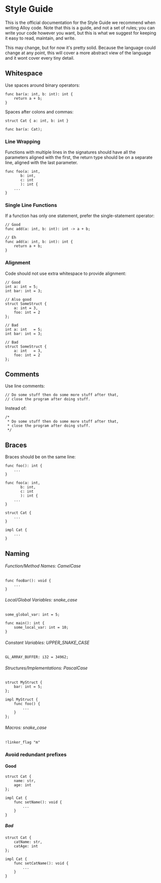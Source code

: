 # Style Guide
This is the official documentation for the Style Guide we recommend when writing
Alloy code. Note that this is a guide, and not a set of rules; you can write 
your code however you want, but this is what we suggest for keeping it easy to
read, maintain, and write.

This may change, but for now it's pretty solid. Because the language could change
at any point, this will cover a more abstract view of the language and it wont
cover every tiny detail.

## Whitespace
Use spaces around binary operators:

	func bar(a: int, b: int): int {
		return a + b;
	}

Spaces after colons and commas:

	struct Cat { a: int, b: int }

	func bar(a: Cat);

### Line Wrapping
Functions with multiple lines in the signatures should have all the parameters
aligned with the first, the return type should be on a separate line, aligned
with the last parameter.

	func foo(a: int,
		   b: int,
		   c: int
		   ): int {
		...
	}

### Single Line Functions
If a function has only one statement, prefer the single-statement operator:

	// Good
	func add(a: int, b: int): int -> a + b;

	// Eh
	func add(a: int, b: int): int {
		return a + b;
	}

### Alignment
Code should not use extra whitespace to provide alignment:

	// Good
	int a: int = 5;
	int bar: int = 3;

	// Also good
	struct SomeStruct {
		a: int = 3,
		foo: int = 2
	};

	// Bad
	int a: int   = 5;
	int bar: int = 3;

	// Bad
	struct SomeStruct {
		a: int   = 3,
		foo: int = 2
	};

## Comments
Use line comments:

	// Do some stuff then do some more stuff after that, 
	// close the program after doing stuff.

Instead of:

	/*
	 * Do some stuff then do some more stuff after that, 
	 * close the program after doing stuff.
	 */

## Braces
Braces should be on the same line:

	func foo(): int {
		...
	}

	func foo(a: int,
		   b: int,
		   c: int
		   ): int {
		...
	}

	struct Cat {
		...
	}

	impl Cat {
		...
	}

## Naming

###### Function/Method Names: CamelCase

	func fooBar(): void {
		...
	}

###### Local/Global Variables: snake_case

	some_global_var: int = 5;

	func main(): int {
		some_local_var: int = 10;
	}

###### Constant Variables: UPPER_SNAKE_CASE

	GL_ARRAY_BUFFER: i32 = 34962;

###### Structures/Implementations: PascalCase

	struct MyStruct {
		bar: int = 5;
	};

	impl MyStruct {
		func foo() {
			...
		}
	};

###### Macros: snake_case

	!linker_flag "m"

### Avoid redundant prefixes

#### Good
	struct Cat {
		name: str,
		age: int
	};

	impl Cat {
		func setName(): void {
			...
		}
	}

##### Bad
	struct Cat {
		catName: str,
		catAge: int
	};

	impl Cat {
		func setCatName(): void {
			...
		}
	}